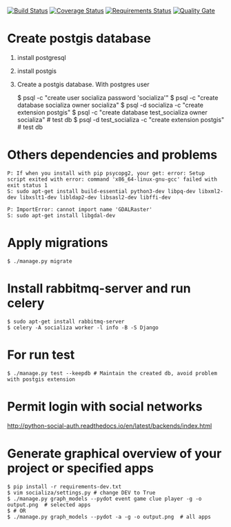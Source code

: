 [![Build Status](https://travis-ci.org/wadobo/socializa.svg?branch=master)](https://travis-ci.org/wadobo/socializa) [![Coverage Status](https://coveralls.io/repos/github/wadobo/socializa/badge.svg?branch=master)](https://coveralls.io/github/wadobo/socializa?branch=master) [![Requirements Status](https://requires.io/github/wadobo/socializa/requirements.svg?branch=master)](https://requires.io/github/wadobo/socializa/requirements/?branch=master) [![Quality Gate](https://sonarqube.com/api/badges/gate?key=socializa)](https://sonarqube.com/dashboard/index/socializa)

# Create postgis database

1. install postgresql
2. install postgis

3. Create a postgis database. With postgres user

    $ psql -c "create user socializa password 'socializa'"
    $ psql -c "create database socializa owner socializa"
    $ psql -d socializa -c "create extension postgis"
    $ psql -c "create database test_socializa owner socializa" # test db
    $ psql -d test_socializa -c "create extension postgis" # test db

# Others dependencies and problems

    P: If when you install with pip psycopg2, your get: error: Setup script exited with error: command 'x86_64-linux-gnu-gcc' failed with exit status 1
    S: sudo apt-get install build-essential python3-dev libpq-dev libxml2-dev libxslt1-dev libldap2-dev libsasl2-dev libffi-dev

    P: ImportError: cannot import name 'GDALRaster'
    S: sudo apt-get install libgdal-dev

# Apply migrations

    $ ./manage.py migrate

# Install rabbitmq-server and run celery

    $ sudo apt-get install rabbitmq-server
    $ celery -A socializa worker -l info -B -S Django

# For run test

    $ ./manage.py test --keepdb # Maintain the created db, avoid problem with postgis extension

# Permit login with social networks

http://python-social-auth.readthedocs.io/en/latest/backends/index.html


# Generate graphical overview of your project or specified apps

    $ pip install -r requirements-dev.txt
    $ vim socializa/settings.py # change DEV to True
    $ ./manage.py graph_models --pydot event game clue player -g -o output.png  # selected apps
    $ # OR
    $ ./manage.py graph_models --pydot -a -g -o output.png  # all apps
